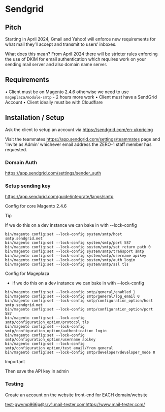 # Sendgrid

## Pitch

Starting in April 2024, Gmail and Yahoo! will enforce new requirements for what mail they’ll accept and transmit to users’ inboxes.

What does this mean?
From April 2024 there will be stricter rules enforcing the use of DKIM for email authentication which requires work on your sending mail server and also domain name server. 

## Requirements

• Client must be on Magento 2.4.6 otherwise we need to use `mageplaza/module-smtp` - 2 hours more work
• Client must have a SendGrid Account
• Client ideally must be with Cloudflare

## Installation / Setup
Ask the client to setup an account via https://sendgrid.com/en-ukpricing

Visit the teammates https://app.sendgrid.com/settings/teammates page and 'Invite as Admin' whichever email address the ZERO-1 staff member has requested.






### Domain Auth
https://app.sendgrid.com/settings/sender_auth


### Setup sending key
https://app.sendgrid.com/guide/integrate/langs/smtp

Config for core Magento 2.4.6

> [!TIP]
> If we do this on a dev instance we can bake in with --lock-config

```
bin/magento config:set --lock-config system/smtp/host smtp.sendgrid.net
bin/magento config:set --lock-config system/smtp/port 587
bin/magento config:set --lock-config system/smtp/set_return_path 0
bin/magento config:set --lock-config system/smtp/transport smtp
bin/magento config:set --lock-config system/smtp/username apikey
bin/magento config:set --lock-config system/smtp/auth login
bin/magento config:set --lock-config system/smtp/ssl tls
```

Config for Mageplaza
- if we do this on a dev instance we can bake in with --lock-config
```
bin/magento config:set --lock-config smtp/general/enabled 1
bin/magento config:set --lock-config smtp/general/log_email 0
bin/magento config:set --lock-config smtp/configuration_option/host smtp.sendgrid.net
bin/magento config:set --lock-config smtp/configuration_option/port 587
bin/magento config:set --lock-config smtp/configuration_option/protocol tls
bin/magento config:set --lock-config smtp/configuration_option/authentication login
bin/magento config:set --lock-config smtp/configuration_option/username apikey
bin/magento config:set --lock-config smtp/configuration_option/test_email/from general
bin/magento config:set --lock-config smtp/developer/developer_mode 0
```
> [!IMPORTANT]
> Then save the API key in admin


### Testing
Create an account on the website front-end for EACH domain/website

[test-gwvmp966p@srv1.mail-tester.com](https://www.mail-tester.com/)https://www.mail-tester.com/
